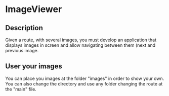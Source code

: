 # ImageViewer
## Description
Given a route, with several images, you must
develop an application that displays images in
screen and allow navigating between them (next and
previous image.

## User your images
You can place you images at the folder "images" in order to show your own.
You can also change the directory and use any folder changing the route at the "main" file.
